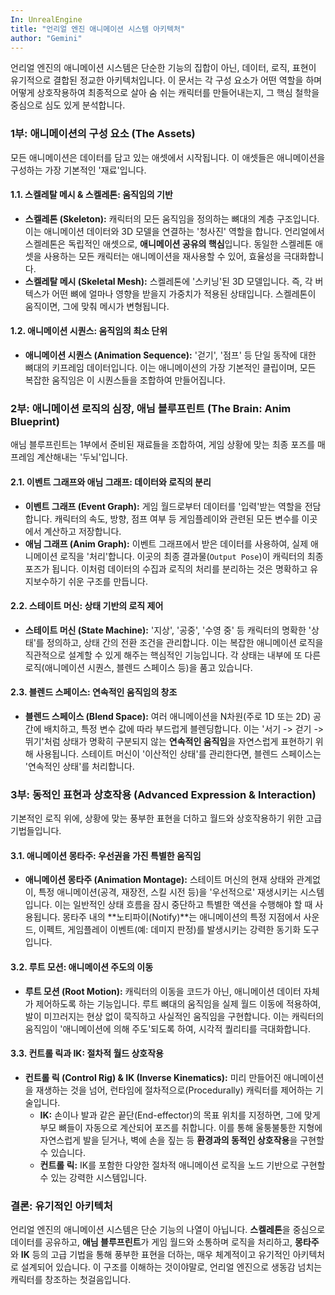 ```yaml
---
In: UnrealEngine
title: "언리얼 엔진 애니메이션 시스템 아키텍처"
author: "Gemini"
---
```


언리얼 엔진의 애니메이션 시스템은 단순한 기능의 집합이 아닌, 데이터, 로직, 표현이 유기적으로 결합된 정교한 아키텍처입니다. 이 문서는 각 구성 요소가 어떤 역할을 하며 어떻게 상호작용하여 최종적으로 살아 숨 쉬는 캐릭터를 만들어내는지, 그 핵심 철학을 중심으로 심도 있게 분석합니다.

### 1부: 애니메이션의 구성 요소 (The Assets)

모든 애니메이션은 데이터를 담고 있는 애셋에서 시작됩니다. 이 애셋들은 애니메이션을 구성하는 가장 기본적인 '재료'입니다.

#### 1.1. 스켈레탈 메시 & 스켈레톤: 움직임의 기반
- **스켈레톤 (Skeleton):** 캐릭터의 모든 움직임을 정의하는 뼈대의 계층 구조입니다. 이는 애니메이션 데이터와 3D 모델을 연결하는 '청사진' 역할을 합니다. 언리얼에서 스켈레톤은 독립적인 애셋으로, **애니메이션 공유의 핵심**입니다. 동일한 스켈레톤 애셋을 사용하는 모든 캐릭터는 애니메이션을 재사용할 수 있어, 효율성을 극대화합니다.
- **스켈레탈 메시 (Skeletal Mesh):** 스켈레톤에 '스키닝'된 3D 모델입니다. 즉, 각 버텍스가 어떤 뼈에 얼마나 영향을 받을지 가중치가 적용된 상태입니다. 스켈레톤이 움직이면, 그에 맞춰 메시가 변형됩니다.

#### 1.2. 애니메이션 시퀀스: 움직임의 최소 단위
- **애니메이션 시퀀스 (Animation Sequence):** '걷기', '점프' 등 단일 동작에 대한 뼈대의 키프레임 데이터입니다. 이는 애니메이션의 가장 기본적인 클립이며, 모든 복잡한 움직임은 이 시퀀스들을 조합하여 만들어집니다.

### 2부: 애니메이션 로직의 심장, 애님 블루프린트 (The Brain: Anim Blueprint)

애님 블루프린트는 1부에서 준비된 재료들을 조합하여, 게임 상황에 맞는 최종 포즈를 매 프레임 계산해내는 '두뇌'입니다.

#### 2.1. 이벤트 그래프와 애님 그래프: 데이터와 로직의 분리
- **이벤트 그래프 (Event Graph):** 게임 월드로부터 데이터를 '입력'받는 역할을 전담합니다. 캐릭터의 속도, 방향, 점프 여부 등 게임플레이와 관련된 모든 변수를 이곳에서 계산하고 저장합니다.
- **애님 그래프 (Anim Graph):** 이벤트 그래프에서 받은 데이터를 사용하여, 실제 애니메이션 로직을 '처리'합니다. 이곳의 최종 결과물(`Output Pose`)이 캐릭터의 최종 포즈가 됩니다. 이처럼 데이터의 수집과 로직의 처리를 분리하는 것은 명확하고 유지보수하기 쉬운 구조를 만듭니다.

#### 2.2. 스테이트 머신: 상태 기반의 로직 제어
- **스테이트 머신 (State Machine):** '지상', '공중', '수영 중' 등 캐릭터의 명확한 '상태'를 정의하고, 상태 간의 전환 조건을 관리합니다. 이는 복잡한 애니메이션 로직을 직관적으로 설계할 수 있게 해주는 핵심적인 기능입니다. 각 상태는 내부에 또 다른 로직(애니메이션 시퀀스, 블렌드 스페이스 등)을 품고 있습니다.

#### 2.3. 블렌드 스페이스: 연속적인 움직임의 창조
- **블렌드 스페이스 (Blend Space):** 여러 애니메이션을 N차원(주로 1D 또는 2D) 공간에 배치하고, 특정 변수 값에 따라 부드럽게 블렌딩합니다. 이는 '서기 -> 걷기 -> 뛰기'처럼 상태가 명확히 구분되지 않는 **연속적인 움직임**을 자연스럽게 표현하기 위해 사용됩니다. 스테이트 머신이 '이산적인 상태'를 관리한다면, 블렌드 스페이스는 '연속적인 상태'를 처리합니다.

### 3부: 동적인 표현과 상호작용 (Advanced Expression & Interaction)

기본적인 로직 위에, 상황에 맞는 풍부한 표현을 더하고 월드와 상호작용하기 위한 고급 기법들입니다.

#### 3.1. 애니메이션 몽타주: 우선권을 가진 특별한 움직임
- **애니메이션 몽타주 (Animation Montage):** 스테이트 머신의 현재 상태와 관계없이, 특정 애니메이션(공격, 재장전, 스킬 시전 등)을 '우선적으로' 재생시키는 시스템입니다. 이는 일반적인 상태 흐름을 잠시 중단하고 특별한 액션을 수행해야 할 때 사용됩니다. 몽타주 내의 **노티파이(Notify)**는 애니메이션의 특정 지점에서 사운드, 이펙트, 게임플레이 이벤트(예: 데미지 판정)를 발생시키는 강력한 동기화 도구입니다.

#### 3.2. 루트 모션: 애니메이션 주도의 이동
- **루트 모션 (Root Motion):** 캐릭터의 이동을 코드가 아닌, 애니메이션 데이터 자체가 제어하도록 하는 기능입니다. 루트 뼈대의 움직임을 실제 월드 이동에 적용하여, 발이 미끄러지는 현상 없이 묵직하고 사실적인 움직임을 구현합니다. 이는 캐릭터의 움직임이 '애니메이션에 의해 주도'되도록 하여, 시각적 퀄리티를 극대화합니다.

#### 3.3. 컨트롤 릭과 IK: 절차적 월드 상호작용
- **컨트롤 릭 (Control Rig) & IK (Inverse Kinematics):** 미리 만들어진 애니메이션을 재생하는 것을 넘어, 런타임에 절차적으로(Procedurally) 캐릭터를 제어하는 기술입니다.
    - **IK:** 손이나 발과 같은 끝단(End-effector)의 목표 위치를 지정하면, 그에 맞게 부모 뼈들이 자동으로 계산되어 포즈를 취합니다. 이를 통해 울퉁불퉁한 지형에 자연스럽게 발을 딛거나, 벽에 손을 짚는 등 **환경과의 동적인 상호작용**을 구현할 수 있습니다.
    - **컨트롤 릭:** IK를 포함한 다양한 절차적 애니메이션 로직을 노드 기반으로 구현할 수 있는 강력한 시스템입니다.

### 결론: 유기적인 아키텍처

언리얼 엔진의 애니메이션 시스템은 단순 기능의 나열이 아닙니다. **스켈레톤**을 중심으로 데이터를 공유하고, **애님 블루프린트**가 게임 월드와 소통하며 로직을 처리하고, **몽타주**와 **IK** 등의 고급 기법을 통해 풍부한 표현을 더하는, 매우 체계적이고 유기적인 아키텍처로 설계되어 있습니다. 이 구조를 이해하는 것이야말로, 언리얼 엔진으로 생동감 넘치는 캐릭터를 창조하는 첫걸음입니다.
